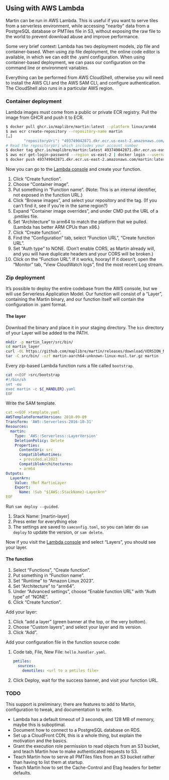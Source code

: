 ## Using with AWS Lambda

Martin can be run in AWS Lambda. This is useful if you want to serve tiles from a serverless environment, while accessing "nearby" data from a PostgreSQL database or PMTiles file in S3, without exposing the raw file to the world to prevent download abuse and improve performance.

Some very brief context: Lambda has two deployment models, zip file and container-based. When using zip file deployment, the online code editor is available, in which we can edit the .yaml configuration. When using container-based deployment, we can pass our configuration on the command line or environment variables.

Everything can be performed from AWS CloudShell, otherwise you will need to install the AWS CLI and the AWS SAM CLI, and configure authentication. The CloudShell also runs in a particular AWS region.

### Container deployment

Lambda images must come from a public or private ECR registry. Pull the image from GHCR and push it to ECR.

```bash
$ docker pull ghcr.io/maplibre/martin:latest --platform linux/arm64
$ aws ecr create-repository --repository-name martin
[…]
        "repositoryUri": "493749042871.dkr.ecr.us-east-2.amazonaws.com/martin",
# Read the repositoryUri which includes your account number
$ docker tag ghcr.io/maplibre/martin:latest 493749042871.dkr.ecr.us-east-2.amazonaws.com/martin:latest
$ aws ecr get-login-password --region us-east-2 | docker login --username AWS --password-stdin 493749042871.dkr.ecr.us-east-2.amazonaws.com
$ docker push 493749042871.dkr.ecr.us-east-2.amazonaws.com/martin:latest
```

Now you can go to the [Lambda console](https://console.aws.amazon.com/lambda) and create your function.

1. Click “Create function”.
2. Choose “Container image”.
3. Put something in “Function name”. (Note: This is an internal identifier, not exposed in the function URL.)
4. Click “Browse images”, and select your repository and the tag. (If you can’t find it, see if you’re in the same region?)
5. Expand “Container image overrides”, and under CMD put the URL of a .pmtiles file.
6. Set “Architecture” to arm64 to match the platform that we pulled. (Lambda has better ARM CPUs than x86.)
7. Click “Create function”.
8. Find the “Configuration” tab, select “Function URL”, “Create function URL”.
9. Set “Auth type” to NONE. (Don’t enable CORS, as Martin already will, and you will have duplicate headers and your CORS will be broken.)
10. Click on the “Function URL”. If it works, hooray! If it doesn’t, open the “Monitor” tab, “View CloudWatch logs”, find the most recent Log stream.

### Zip deployment

It’s possible to deploy the entire codebase from the AWS console, but we will use Serverless Application Model. Our function will consist of a “Layer”, containing the Martin binary, and our function itself will contain the configuration in .yaml format.

#### The layer

Download the binary and place it in your staging directory. The `bin` directory of your Layer will be added to the PATH.

```bash
mkdir -p martin_layer/src/bin/
cd martin_layer
curl -OL https://github.com/maplibre/martin/releases/download/VERSION_NUMBER_HERE/martin-aarch64-unknown-linux-musl.tar.gz
tar -C src/bin/ -xzf martin-aarch64-unknown-linux-musl.tar.gz martin
```

Every zip-based Lambda function runs a file called `bootstrap`.

```bash
cat <<EOF >src/bootstrap
#!/bin/sh
set -eu
exec martin -c ${_HANDLER}.yaml
EOF
```

Write the SAM template.

```yaml
cat <<EOF >template.yaml
AWSTemplateFormatVersion: 2010-09-09
Transform: 'AWS::Serverless-2016-10-31'
Resources:
  martin:
    Type: 'AWS::Serverless::LayerVersion'
    DeletionPolicy: Delete
    Properties:
      ContentUri: src
      CompatibleRuntimes:
      - provided.al2023
      CompatibleArchitectures:
      - arm64
Outputs:
  LayerArn:
    Value: !Ref MartinLayer
    Export:
      Name: !Sub "${AWS::StackName}-LayerArn"
EOF
```

Run `sam deploy --guided`.

1. Stack Name: [martin-layer]
2. Press enter for everything else
3. The settings are saved to `samconfig.toml`, so you can later do `sam deploy` to update the version, or `sam delete`.

Now if you visit the [Lambda console](https://console.aws.amazon.com/lambda/home) and select “Layers”, you should see your layer.

#### The function

1. Select “Functions”, “Create function”.
2. Put something in “Function name”.
3. Set “Runtime” to “Amazon Linux 2023”.
4. Set “Architecture” to “arm64”.
5. Under “Advanced settings”, choose “Enable function URL” with “Auth type” of “NONE”.
6. Click “Create function”.

Add your layer:

1. Click “add a layer” (green banner at the top, or the very bottom).
2. Choose “Custom layers”, and select your layer and its version.
3. Click “Add”.

Add your configuration file in the function source code:

1. Code tab, File, New File: `hello.handler.yaml`.

   ```yaml
   pmtiles:
     sources:
       demotiles: <url to a pmtiles file>
   ```

2. Click Deploy, wait for the success banner, and visit your function URL.

### TODO

This support is preliminary; there are features to add to Martin, configuration to tweak, and documentation to write.

- Lambda has a default timeout of 3 seconds, and 128 MB of memory, maybe this is suboptimal.
- Document how to connect to a PostgreSQL database on RDS.
- Set up a CloudFront CDN, this is a whole thing, but explain the motivation and the basics.
- Grant the execution role permission to read objects from an S3 bucket, and teach Martin how to make authenticated requests to S3.
- Teach Martin how to serve all PMTiles files from an S3 bucket rather than having to list them at startup.
- Teach Martin how to set the Cache-Control and Etag headers for better defaults.
